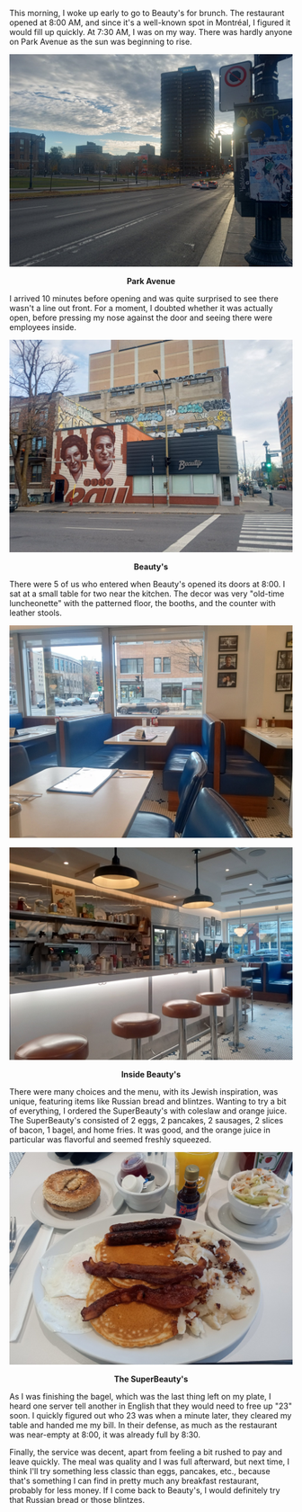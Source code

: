 This morning, I woke up early to go to Beauty's for brunch. The restaurant opened at 8:00 AM, and since it's a well-known spot in Montréal, I figured it would fill up quickly. At 7:30 AM, I was on my way. There was hardly anyone on Park Avenue as the sun was beginning to rise.

![Park Avenue](/assets/2024/11/20241110_beautys/parc.jpg)
<p align="center"><b>Park Avenue</b></p>

I arrived 10 minutes before opening and was quite surprised to see there wasn't a line out front. For a moment, I doubted whether it was actually open, before pressing my nose against the door and seeing there were employees inside.

![Beauty's](/assets/2024/11/20241110_beautys/beautys.jpg)
<p align="center"><b>Beauty's</b></p>

There were 5 of us who entered when Beauty's opened its doors at 8:00. I sat at a small table for two near the kitchen. The decor was very "old-time luncheonette" with the patterned floor, the booths, and the counter with leather stools.

![Inside Beauty's](/assets/2024/11/20241110_beautys/inside.jpg)

![Inside Beauty's](/assets/2024/11/20241110_beautys/inside2.jpg)
<p align="center"><b>Inside Beauty's</b></p>

There were many choices and the menu, with its Jewish inspiration, was unique, featuring items like Russian bread and blintzes. Wanting to try a bit of everything, I ordered the SuperBeauty's with coleslaw and orange juice. The SuperBeauty's consisted of 2 eggs, 2 pancakes, 2 sausages, 2 slices of bacon, 1 bagel, and home fries. It was good, and the orange juice in particular was flavorful and seemed freshly squeezed.

![The Superbeauty's](/assets/2024/11/20241110_beautys/breakfast.jpg)
<p align="center"><b>The SuperBeauty's</b></p>

As I was finishing the bagel, which was the last thing left on my plate, I heard one server tell another in English that they would need to free up "23" soon. I quickly figured out who 23 was when a minute later, they cleared my table and handed me my bill. In their defense, as much as the restaurant was near-empty at 8:00, it was already full by 8:30.

Finally, the service was decent, apart from feeling a bit rushed to pay and leave quickly. The meal was quality and I was full afterward, but next time, I think I'll try something less classic than eggs, pancakes, etc., because that's something I can find in pretty much any breakfast restaurant, probably for less money. If I come back to Beauty's, I would definitely try that Russian bread or those blintzes.
